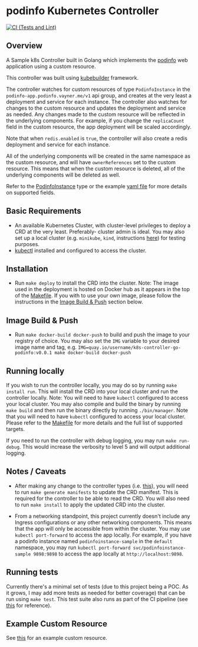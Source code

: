 # podinfo Kubernetes Controller

[![CI (Tests and Lint)](https://github.com/moshevayner/k8s-controller-go-podinfo/actions/workflows/ci_test_lint.yaml/badge.svg)](https://github.com/moshevayner/k8s-controller-go-podinfo/actions/workflows/ci_test_lint.yaml)

## Overview

A Sample k8s Controller built in Golang which implements the [podinfo](https://github.com/stefanprodan/podinfo) web application using a custom resource.

This controller was built using [kubebuilder](https://github.com/kubernetes-sigs/kubebuilder) framework.

The controller watches for custom resources of type `PodinfoInstance` in the `podinfo-app.podinfo.vayner.me/v1` api group, and creates at the very least a deployment and service for each instance. The controller also watches for changes to the custom resource and updates the deployment and service as needed. Any changes made to the custom resource will be reflected in the underlying components. For example, if you change the `replicaCount` field in the custom resource, the app deployment will be scaled accordingly.

Note that when `redis.enabled` is `true`, the controller will also create a redis deployment and service for each instance.

All of the underlying components will be created in the same namespace as the custom resource, and will have `ownerReferences` set to the custom resource. This means that when the custom resource is deleted, all of the underlying components will be deleted as well.

Refer to the [PodinfoInstance](./api/v1/podinfoinstance_types.go) type or the example [yaml file](./config/samples/podinfo-app_v1_podinfoinstance.yaml) for more details on supported fields.

## Basic Requirements

- An available Kubernetes Cluster, with cluster-level privileges to deploy a CRD at the very least. Preferably- cluster admin is ideal. You may also set up a local cluster (e.g. `minikube`, `kind`, instructions [here](https://kubernetes.io/docs/tasks/tools/)) for testing purposes.
- [kubectl](https://kubernetes.io/docs/tasks/tools/install-kubectl/) installed and configured to access the cluster.

## Installation

- Run `make deploy` to install the CRD into the cluster. Note: The image used in the deployment is hosted on Docker hub as it appears in the top of the [Makefile](./Makefile). If you with to use your own image, please follow the instructions in the [Image Build & Push](#image-build--push) section below.

## Image Build & Push

- Run `make docker-build docker-push` to build and push the image to your registry of choice. You may also set the `IMG` variable to your desired image name and tag, e.g. `IMG=quay.io/username/k8s-controller-go-podinfo:v0.0.1 make docker-build docker-push`

## Running locally

If you wish to run the controller locally, you may do so by running `make install run`. This will install the CRD into your local cluster and run the controller locally. Note: You will need to have `kubectl` configured to access your local cluster.
You may also compile and build the binary by running `make build` and then run the binary directly by running `./bin/manager`. Note that you will need to have `kubectl` configured to access your local cluster. Please refer to the [Makefile](./Makefile) for more details and the full list of supported targets.

If you need to run the controller with debug logging, you may run `make run-debug`. This would increase the verbosity to level 5 and will output additional logging.

## Notes / Caveats

- After making any change to the controller types (i.e. [this](./api/v1/podinfoinstance_types.go)), you will need to run `make generate manifests` to update the CRD manifest. This is required for the controller to be able to read the CRD. You will also need to run `make install` to apply the updated CRD into the cluster.

- From a networking standpoint, this project currently doesn't include any Ingress configurations or any other networking components. This means that the app will only be accessible from within the cluster. You may use `kubectl port-forward` to access the app locally. For example, if you have a podinfo instance named `podinfoinstance-sample` in the `default` namespace, you may run `kubectl port-forward svc/podinfoinstance-sample 9898:9898` to access the app locally at `http://localhost:9898`.

## Running tests

Currently there's a minimal set of tests (due to this project being a POC. As it grows, I may add more tests as needed for better coverage) that can be run using `make test`.
This test suite also runs as part of the CI pipeline (see [this](./.github/workflows/ci_test.yaml) for reference).

## Example Custom Resource

See [this](./config/samples/podinfo-app_v1_podinfoinstance.yaml) for an example custom resource.
